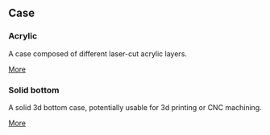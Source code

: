 ## Case

### Acrylic

A case composed of different laser-cut acrylic layers.

[More](./Acrylic/)

### Solid bottom

A solid 3d bottom case, potentially usable for 3d printing or CNC machining.

[More](./Solid%20Bottom%20Case/)
